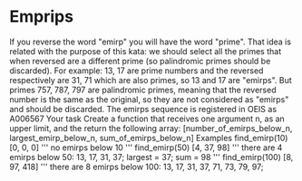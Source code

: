 # Emprips
If you reverse the word "emirp" you will have the word "prime". That idea is related with the purpose of this kata: we should select all the primes that when reversed are a different prime (so palindromic primes should be discarded). For example: 13, 17 are prime numbers and the reversed respectively are 31, 71 which are also primes, so 13 and 17 are "emirps". But primes 757, 787, 797 are palindromic primes, meaning that the reversed number is the same as the original, so they are not considered as "emirps" and should be discarded. The emirps sequence is registered in OEIS as A006567 Your task Create a function that receives one argument n, as an upper limit, and the return the following array: [number_of_emirps_below_n, largest_emirp_below_n, sum_of_emirps_below_n] Examples find_emirp(10) [0, 0, 0] ''' no emirps below 10 ''' find_emirp(50) [4, 37, 98] ''' there are 4 emirps below 50: 13, 17, 31, 37; largest = 37; sum = 98 ''' find_emirp(100) [8, 97, 418] ''' there are 8 emirps below 100: 13, 17, 31, 37, 71, 73, 79, 97;
